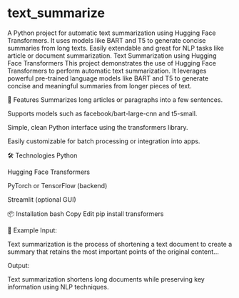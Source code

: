 # text_summarize
A Python project for automatic text summarization using Hugging Face Transformers. It uses models like BART and T5 to generate concise summaries from long texts. Easily extendable and great for NLP tasks like article or document summarization.
Text Summarization using Hugging Face Transformers
This project demonstrates the use of Hugging Face Transformers to perform automatic text summarization. It leverages powerful pre-trained language models like BART and T5 to generate concise and meaningful summaries from longer pieces of text.

🚀 Features
Summarizes long articles or paragraphs into a few sentences.

Supports models such as facebook/bart-large-cnn and t5-small.

Simple, clean Python interface using the transformers library.

Easily customizable for batch processing or integration into apps.

🛠️ Technologies
Python

Hugging Face Transformers

PyTorch or TensorFlow (backend)

Streamlit (optional GUI)

📦 Installation
bash
Copy
Edit
pip install transformers

📄 Example
Input:

Text summarization is the process of shortening a text document to create a summary that retains the most important points of the original content...

Output:

Text summarization shortens long documents while preserving key information using NLP techniques.















